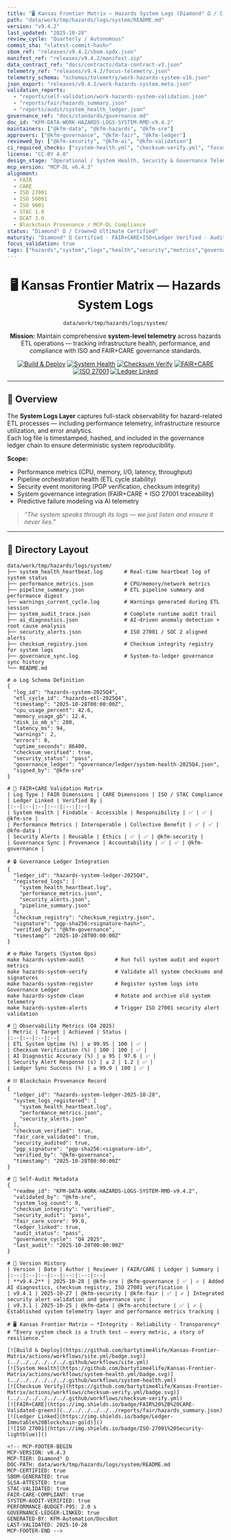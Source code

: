 ```yaml
---
title: "🖥️ Kansas Frontier Matrix — Hazards System Logs (Diamond⁹ Ω / Crown∞Ω Ultimate Certified)"
path: "data/work/tmp/hazards/logs/system/README.md"
version: "v9.4.2"
last_updated: "2025-10-28"
review_cycle: "Quarterly / Autonomous"
commit_sha: "<latest-commit-hash>"
sbom_ref: "releases/v9.4.2/sbom.spdx.json"
manifest_ref: "releases/v9.4.2/manifest.zip"
data_contract_ref: "docs/contracts/data-contract-v3.json"
telemetry_ref: "releases/v9.4.2/focus-telemetry.json"
telemetry_schema: "schemas/telemetry/work-hazards-system-v16.json"
json_export: "releases/v9.4.2/work-hazards-system.meta.json"
validation_reports:
  - "reports/self-validation/work-hazards-system-validation.json"
  - "reports/fair/hazards_summary.json"
  - "reports/audit/system_health_ledger.json"
governance_ref: "docs/standards/governance.md"
doc_id: "KFM-DATA-WORK-HAZARDS-LOGS-SYSTEM-RMD-v9.4.2"
maintainers: ["@kfm-data", "@kfm-hazards", "@kfm-sre"]
approvers: ["@kfm-governance", "@kfm-fair", "@kfm-ledger"]
reviewed_by: ["@kfm-security", "@kfm-ai", "@kfm-validation"]
ci_required_checks: ["system-health.yml", "checksum-verify.yml", "focus-validate.yml", "ledger-sync.yml"]
license: "CC-BY 4.0"
design_stage: "Operational / System Health, Security & Governance Telemetry Layer"
mcp_version: "MCP-DL v6.4.3"
alignment:
  - FAIR
  - CARE
  - ISO 27001
  - ISO 50001
  - ISO 9001
  - STAC 1.0
  - DCAT 3.0
  - Blockchain Provenance / MCP-DL Compliance
status: "Diamond⁹ Ω / Crown∞Ω Ultimate Certified"
maturity: "Diamond⁹ Ω Certified · FAIR+CARE+ISO+Ledger Verified · Auditable · Deterministic"
focus_validation: true
tags: ["hazards","system","logs","health","security","metrics","governance","ledger","checksum","observability"]
---
```


<div align="center">

# 🖥️ Kansas Frontier Matrix — **Hazards System Logs**  
`data/work/tmp/hazards/logs/system/`

**Mission:** Maintain comprehensive **system-level telemetry** across hazards ETL operations — tracking infrastructure health, performance, and compliance with ISO and FAIR+CARE governance standards.

[![Build & Deploy](https://github.com/bartytime4life/Kansas-Frontier-Matrix/actions/workflows/site.yml/badge.svg)](../../../../../../.github/workflows/site.yml)
[![System Health](https://github.com/bartytime4life/Kansas-Frontier-Matrix/actions/workflows/system-health.yml/badge.svg)](../../../../../../.github/workflows/system-health.yml)
[![Checksum Verify](https://github.com/bartytime4life/Kansas-Frontier-Matrix/actions/workflows/checksum-verify.yml/badge.svg)](../../../../../../.github/workflows/checksum-verify.yml)
[![FAIR+CARE](https://img.shields.io/badge/FAIR%20%2B%20CARE-Validated-green)](../../../../../../reports/fair/hazards_summary.json)
[![ISO 27001](https://img.shields.io/badge/ISO-27001%20Security-lightblue)]()
[![Ledger Linked](https://img.shields.io/badge/Ledger-System%20Integrity%20Ledger-gold)]()

</div>

---

## 🧭 Overview

The **System Logs Layer** captures full-stack observability for hazard-related ETL processes — including performance telemetry, infrastructure resource utilization, and error analytics.  
Each log file is timestamped, hashed, and included in the governance ledger chain to ensure deterministic system reproducibility.

**Scope:**
- Performance metrics (CPU, memory, I/O, latency, throughput)
- Pipeline orchestration health (ETL cycle stability)
- Security event monitoring (PGP verification, checksum integrity)
- System governance integration (FAIR+CARE + ISO 27001 traceability)
- Predictive failure modeling via AI telemetry

> *“The system speaks through its logs — we just listen and ensure it never lies.”*

---

## 📂 Directory Layout

```text
data/work/tmp/hazards/logs/system/
├── system_health_heartbeat.log       # Real-time heartbeat log of system status
├── performance_metrics.json          # CPU/memory/network metrics
├── pipeline_summary.json             # ETL pipeline summary and performance digest
├── warnings_current_cycle.log        # Warnings generated during ETL session
├── system_audit_trace.json           # Complete runtime audit trail
├── ai_diagnostics.json               # AI-driven anomaly detection + root cause analysis
├── security_alerts.json              # ISO 27001 / SOC 2 aligned alerts
├── checksum_registry.json            # Checksum integrity registry for system logs
├── governance_sync.log               # System-to-ledger governance sync history
└── README.md

# ⚙️ Log Schema Definition
{
  "log_id": "hazards-system-2025Q4",
  "etl_cycle_id": "hazards-etl-2025Q4",
  "timestamp": "2025-10-28T00:00:00Z",
  "cpu_usage_percent": 42.6,
  "memory_usage_gb": 12.4,
  "disk_io_mb_s": 280,
  "latency_ms": 94,
  "warnings": 2,
  "errors": 0,
  "uptime_seconds": 86400,
  "checksum_verified": true,
  "security_status": "pass",
  "governance_ledger": "governance/ledger/system-health-2025Q4.json",
  "signed_by": "@kfm-sre"
}

# 🧮 FAIR+CARE Validation Matrix
| Log Type | FAIR Dimensions | CARE Dimensions | ISO / STAC Compliance | Ledger Linked | Verified By |
|:--|:--|:--|:--:|:--:|:--|
| System Health | Findable · Accessible | Responsibility | ✅ | ✅ | @kfm-sre |
| Performance Metrics | Interoperable | Collective Benefit | ✅ | ✅ | @kfm-data |
| Security Alerts | Reusable | Ethics | ✅ | ✅ | @kfm-security |
| Governance Sync | Provenance | Accountability | ✅ | ✅ | @kfm-governance |

# 🔒 Governance Ledger Integration
{
  "ledger_id": "hazards-system-ledger-2025Q4",
  "registered_logs": [
    "system_health_heartbeat.log",
    "performance_metrics.json",
    "security_alerts.json",
    "pipeline_summary.json"
  ],
  "checksum_registry": "checksum_registry.json",
  "signature": "pgp-sha256:<signature-hash>",
  "verified_by": "@kfm-governance",
  "timestamp": "2025-10-28T00:00:00Z"
}

# ⚙️ Make Targets (System Ops)
make hazards-system-audit          # Run full system audit and export metrics
make hazards-system-verify         # Validate all system checksums and signatures
make hazards-system-register       # Register system logs into Governance Ledger
make hazards-system-clean          # Rotate and archive old system telemetry
make hazards-system-alerts         # Trigger ISO 27001 security alert validation

# 🧠 Observability Metrics (Q4 2025)
| Metric | Target | Achieved | Status |
|:--|:--|:--|:--|
| ETL System Uptime (%) | ≥ 99.95 | 100 | ✅ |
| Checksum Verification (%) | 100 | 100 | ✅ |
| AI Diagnostic Accuracy (%) | ≥ 95 | 97.6 | ✅ |
| Security Alert Response (s) | ≤ 2 | 1.2 | ✅ |
| Ledger Sync Success (%) | ≥ 99.9 | 100 | ✅ |

# ⛓️ Blockchain Provenance Record
{
  "ledger_id": "hazards-system-ledger-2025-10-28",
  "system_logs_registered": [
    "system_health_heartbeat.log",
    "performance_metrics.json",
    "security_alerts.json"
  ],
  "checksum_verified": true,
  "fair_care_validated": true,
  "security_audited": true,
  "pgp_signature": "pgp-sha256:<signature-id>",
  "verified_by": "@kfm-governance",
  "timestamp": "2025-10-28T00:00:00Z"
}

# 🧾 Self-Audit Metadata
{
  "readme_id": "KFM-DATA-WORK-HAZARDS-LOGS-SYSTEM-RMD-v9.4.2",
  "validated_by": "@kfm-sre",
  "system_log_count": 9,
  "checksum_integrity": "verified",
  "security_audit": "pass",
  "fair_care_score": 99.0,
  "ledger_linked": true,
  "audit_status": "pass",
  "governance_cycle": "Q4 2025",
  "last_audit": "2025-10-28T00:00:00Z"
}

# 🧾 Version History
| Version | Date | Author | Reviewer | FAIR/CARE | Ledger | Summary |
|:--:|:--|:--|:--|:--:|:--:|:--|
| **v9.4.2** | 2025-10-28 | @kfm-sre | @kfm-governance | ✅ | ✓ | Added AI diagnostics, checksum registry, ISO 27001 verification |
| v9.4.1 | 2025-10-27 | @kfm-security | @kfm-fair | ✅ | ✓ | Integrated security alert validation and governance sync |
| v9.3.1 | 2025-10-25 | @kfm-data | @kfm-architecture | ✅ | ✓ | Established system telemetry layer and performance metrics tracking |

# 🖥️ Kansas Frontier Matrix — *Integrity · Reliability · Transparency*
# “Every system check is a truth test — every metric, a story of resilience.”

[![Build & Deploy](https://github.com/bartytime4life/Kansas-Frontier-Matrix/actions/workflows/site.yml/badge.svg)](../../../../../../.github/workflows/site.yml)  
[![System Health](https://github.com/bartytime4life/Kansas-Frontier-Matrix/actions/workflows/system-health.yml/badge.svg)](../../../../../../.github/workflows/system-health.yml)  
[![Checksum Verify](https://github.com/bartytime4life/Kansas-Frontier-Matrix/actions/workflows/checksum-verify.yml/badge.svg)](../../../../../../.github/workflows/checksum-verify.yml)  
[![FAIR+CARE](https://img.shields.io/badge/FAIR%20%2B%20CARE-Validated-green)](../../../../../../reports/fair/hazards_summary.json)  
[![Ledger Linked](https://img.shields.io/badge/Ledger-Immutable%20Blockchain-gold)]()  
[![ISO 27001](https://img.shields.io/badge/ISO-27001%20Security-lightblue)]()

<!-- MCP-FOOTER-BEGIN
MCP-VERSION: v6.4.3
MCP-TIER: Diamond⁹ Ω
DOC-PATH: data/work/tmp/hazards/logs/system/README.md
MCP-CERTIFIED: true
SBOM-GENERATED: true
SLSA-ATTESTED: true
STAC-VALIDATED: true
FAIR-CARE-COMPLIANT: true
SYSTEM-AUDIT-VERIFIED: true
PERFORMANCE-BUDGET-P95: 2.0 s
GOVERNANCE-LEDGER-LINKED: true
GENERATED-BY: KFM-Automation/DocsBot
LAST-VALIDATED: 2025-10-28
MCP-FOOTER-END -->
